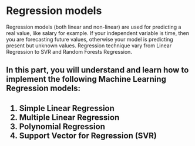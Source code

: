 <h1>Regression models</h1>
<p>Regression models (both linear and non-linear) are used for predicting a real value, like salary for example. If your independent variable is time, then you are forecasting future values, otherwise your model is predicting present but unknown values. Regression technique vary from Linear Regression to SVR and Random Forests Regression.</p>

<h2>In this part, you will understand and learn how to implement the following Machine Learning Regression models:<h2>
<ol>
<li>Simple Linear Regression

<li>Multiple Linear Regression

<li>Polynomial Regression

<li>Support Vector for Regression (SVR)
</ol>